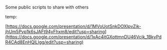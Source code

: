 Some public scripts to share with others 

temp:

[https://docs.google.com/presentation/d/1MVoUotSnkDOXIpvZik-jhUm5Pvp1k6sJAFt94yFhxm8/edit?usp=sharing](https://docs.google.com/presentation/d/1xAc4itGXottmnDU46Vcjk_1BkyPdR4CAd8EnHQlLlgg/edit?usp=sharing)
